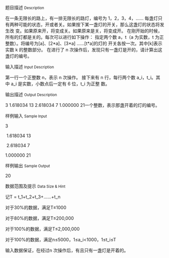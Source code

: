 <div class="panel panel-default">
<div class="area-title">
<span>
题目描述
<small>Description</small>
</span></div>
<div class="panel-body">

<p>在一条无限长的路上，有一排无限长的路灯，编号为 1，2，3，4，…… 每盏灯只有两种可能的状态，开或者关。如果按下某一盏灯的开关，那么这盏灯的状态将发生改 变。如果原来开，将变成关。如果原来是关，将变成开。 在刚开始的时候，所有的灯都是关的。每次可以进行如下操作： 指定两个数 a，t（a 为实数，t 为正整数）。将编号为[a]、[2*a]、[3*a] ……[t*a]的灯的 开关各按一次。其中[k]表示实数 k 的整数部分。 在进行了 n 次操作后，发现只有一盏灯是开的，请计算出这盏灯的编号。</p>

</div>
</div>

<div class="panel panel-default">
<div class="area-title">
<span>
输入描述
<small>Input Description</small>
</span></div>
<div class="panel-body">
<p>第一行一个正整数 n，表示 n 次操作。 接下来有 n 行，每行两个数 a_i，t_i。其中 a_i 是实数，小数点后一定有 6 位，t_i 为正整 数。</p>

</div>
</div>
<div  class="panel panel-default">
<div class="area-title">
<span>
输出描述
<small>Output Description</small>
</span></div>
<div class="panel-body">

<p>3 1.618034 13 2.618034 7 1.000000 21一个整数，表示那盏开着的灯的编号。</p>

</div>
</div>


<div class="panel panel-default">
<div class="area-title">
<span>
样例输入
<small>Sample Input</small>
</span></div>
<div class="panel-body">
<p>3</p>
<p> 1.618034 13</p>
<p> 2.618034 7</p>
<p>1.000000 21</p>

</div>
</div>

<div class="panel panel-default">
<div class="area-title">
<span>
样例输出
<small>Sample Output</small>
</span></div>
<div class="panel-body">
<p>20</p>

</div>
</div>

<div class="panel panel-default">
<div class="area-title">
<span>
数据范围及提示
<small>Data Size & Hint</small>
</span></div>
<div class="panel-body">
<p>记T = t_1+t_2+t_3+……+t_n</p>
<p>对于30%的数据，满足T≤1000</p>
<p>对于80%的数据，满足T≤200,000</p>
<p>对于100%的数据，满足T≤2,000,000</p>
<p>对于100%的数据，满足n≤5000，1≤a_i&lt;1000，1≤t_i≤T</p>
<p>输入数据保证，在经过n 次操作后，有且只有一盏灯是开着的。</p>
</div>
</div>